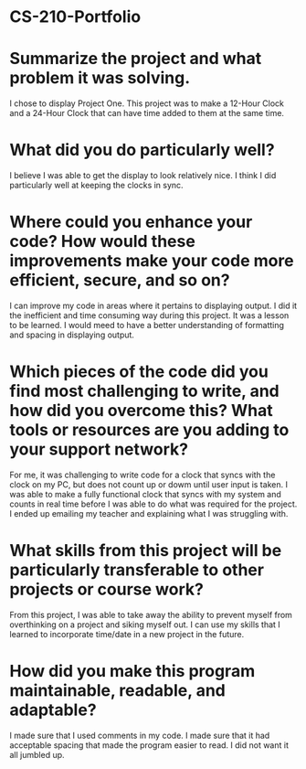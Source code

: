 # CS-210-Portfolio

# Summarize the project and what problem it was solving.
I chose to display Project One. This project was to make a 12-Hour Clock and a 24-Hour Clock that can have time added to them at the same time. 

# What did you do particularly well?
I believe I was able to get the display to look relatively nice. I think I did particularly well at keeping the clocks in sync.

# Where could you enhance your code? How would these improvements make your code more efficient, secure, and so on?
I can improve my code in areas where it pertains to displaying output. I did it the inefficient and time consuming way during this project. It was a lesson to be learned. I would meed to have a better understanding of formatting and spacing in displaying output. 

# Which pieces of the code did you find most challenging to write, and how did you overcome this? What tools or resources are you adding to your support network?
For me, it was challenging to write code for a clock that syncs with the clock on my PC, but does not count up or dowm until user input is taken. I was able to make a fully functional clock that syncs with my system and counts in real time before I was able to do what was required for the project. I ended up emailing my teacher and explaining what I was struggling with. 

# What skills from this project will be particularly transferable to other projects or course work?
From this project, I was able to take away the ability to prevent myself from overthinking on a project and siking myself out. I can use my skills that I learned to incorporate time/date in a new project in the future.

# How did you make this program maintainable, readable, and adaptable?
I made sure that I used comments in my code. I made sure that it had acceptable spacing that made the program easier to read. I did not want it all jumbled up. 
